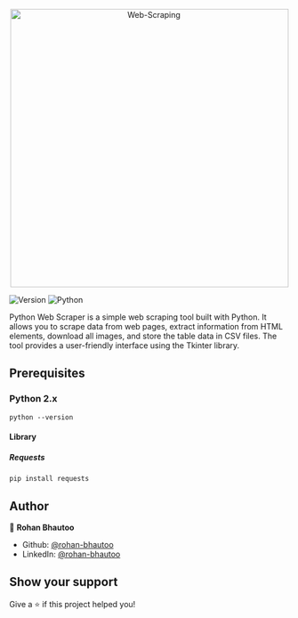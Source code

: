 <p align="center">
  <img width="500px" src="https://i.ibb.co/t2QNh4R/Web-Scraping.png" alt="Web-Scraping" border="0">
</p>
<p>
  <img alt="Version" src="https://img.shields.io/badge/version-1.2.5-brightgreen.svg" />
  <img alt="Python" src="https://img.shields.io/badge/Python-3776AB?logo=python&logoColor=white" />
</p>

Python Web Scraper is a simple web scraping tool built with Python. It allows you to scrape data from web pages, extract information from HTML elements, download all images, and store the table data in CSV files. The tool provides a user-friendly interface using the Tkinter library.

## Prerequisites

### Python 2.x
```shell
python --version
```

#### Library

##### Requests
```shell
pip install requests
```

## Author

👤 **Rohan Bhautoo**

* Github: [@rohan-bhautoo](https://github.com/rohan-bhautoo)
* LinkedIn: [@rohan-bhautoo](https://linkedin.com/in/rohan-bhautoo)

## Show your support

Give a ⭐️ if this project helped you!
